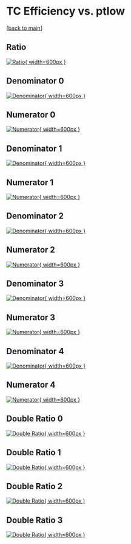 # TC Efficiency vs. ptlow

[[back to main](./)]



## Ratio

[![Ratio](../mtv/var/TC_loweta_0_0_eff_ptlow.png){ width=600px }](../mtv/var/TC_loweta_0_0_eff_ptlow.pdf)

## Denominator 0

[![Denominator](../mtv/den/TC_loweta_0_0_eff_ptlow_den0.png){ width=600px }](../mtv/den/TC_loweta_0_0_eff_ptlow_den0.pdf)

## Numerator 0

[![Numerator](../mtv/num/TC_loweta_0_0_eff_ptlow_num0.png){ width=600px }](../mtv/num/TC_loweta_0_0_eff_ptlow_num0.pdf)

## Denominator 1

[![Denominator](../mtv/den/TC_loweta_0_0_eff_ptlow_den1.png){ width=600px }](../mtv/den/TC_loweta_0_0_eff_ptlow_den1.pdf)

## Numerator 1

[![Numerator](../mtv/num/TC_loweta_0_0_eff_ptlow_num1.png){ width=600px }](../mtv/num/TC_loweta_0_0_eff_ptlow_num1.pdf)

## Denominator 2

[![Denominator](../mtv/den/TC_loweta_0_0_eff_ptlow_den2.png){ width=600px }](../mtv/den/TC_loweta_0_0_eff_ptlow_den2.pdf)

## Numerator 2

[![Numerator](../mtv/num/TC_loweta_0_0_eff_ptlow_num2.png){ width=600px }](../mtv/num/TC_loweta_0_0_eff_ptlow_num2.pdf)

## Denominator 3

[![Denominator](../mtv/den/TC_loweta_0_0_eff_ptlow_den3.png){ width=600px }](../mtv/den/TC_loweta_0_0_eff_ptlow_den3.pdf)

## Numerator 3

[![Numerator](../mtv/num/TC_loweta_0_0_eff_ptlow_num3.png){ width=600px }](../mtv/num/TC_loweta_0_0_eff_ptlow_num3.pdf)

## Denominator 4

[![Denominator](../mtv/den/TC_loweta_0_0_eff_ptlow_den4.png){ width=600px }](../mtv/den/TC_loweta_0_0_eff_ptlow_den4.pdf)

## Numerator 4

[![Numerator](../mtv/num/TC_loweta_0_0_eff_ptlow_num4.png){ width=600px }](../mtv/num/TC_loweta_0_0_eff_ptlow_num4.pdf)

## Double Ratio 0

[![Double Ratio](../mtv/ratio/TC_loweta_0_0_eff_ptlow_ratio0.png){ width=600px }](../mtv/ratio/TC_loweta_0_0_eff_ptlow_ratio0.pdf)

## Double Ratio 1

[![Double Ratio](../mtv/ratio/TC_loweta_0_0_eff_ptlow_ratio1.png){ width=600px }](../mtv/ratio/TC_loweta_0_0_eff_ptlow_ratio1.pdf)

## Double Ratio 2

[![Double Ratio](../mtv/ratio/TC_loweta_0_0_eff_ptlow_ratio2.png){ width=600px }](../mtv/ratio/TC_loweta_0_0_eff_ptlow_ratio2.pdf)

## Double Ratio 3

[![Double Ratio](../mtv/ratio/TC_loweta_0_0_eff_ptlow_ratio3.png){ width=600px }](../mtv/ratio/TC_loweta_0_0_eff_ptlow_ratio3.pdf)

